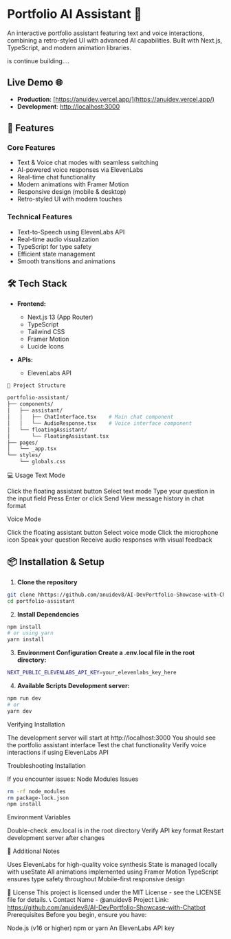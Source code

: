 # Portfolio AI Assistant 🤖

An interactive portfolio assistant featuring text and voice interactions, combining a retro-styled UI with advanced AI capabilities. Built with Next.js, TypeScript, and modern animation libraries.

is continue building....

## Live Demo 🌐

- **Production**: [https://anuidev.vercel.app/](https://anuidev.vercel.app/)
- **Development**: [http://localhost:3000](http://localhost:3000)

## 🚀 Features

### Core Features
- Text & Voice chat modes with seamless switching
- AI-powered voice responses via ElevenLabs
- Real-time chat functionality
- Modern animations with Framer Motion
- Responsive design (mobile & desktop)
- Retro-styled UI with modern touches

### Technical Features
- Text-to-Speech using ElevenLabs API
- Real-time audio visualization
- TypeScript for type safety
- Efficient state management
- Smooth transitions and animations

## 🛠️ Tech Stack

- **Frontend:**
  - Next.js 13 (App Router)
  - TypeScript
  - Tailwind CSS
  - Framer Motion
  - Lucide Icons

- **APIs:**
  - ElevenLabs API


```bash
📁 Project Structure

portfolio-assistant/
├── components/
│   ├── assistant/
│   │   ├── ChatInterface.tsx    # Main chat component
│   │   └── AudioResponse.tsx    # Voice interface component
│   └── floatingAssistant/
│       └── FloatingAssistant.tsx
├── pages/
│   └── _app.tsx
└── styles/
    └── globals.css

```
💻 Usage
Text Mode

Click the floating assistant button
Select text mode
Type your question in the input field
Press Enter or click Send
View message history in chat format

Voice Mode

Click the floating assistant button
Select voice mode
Click the microphone icon
Speak your question
Receive audio responses with visual feedback

## 📦 Installation & Setup

1. **Clone the repository**
```bash
git clone hhttps://github.com/anuidev8/AI-DevPortfolio-Showcase-with-Chatbot
cd portfolio-assistant 

```
2. **Install Dependencies**
 ```bash
npm install
# or using yarn
yarn install

```

3. **Environment Configuration Create a .env.local file in the root directory:**
 ```bash
NEXT_PUBLIC_ELEVENLABS_API_KEY=your_elevenlabs_key_here

```

4. **Available Scripts Development server:**
 ```bash
npm run dev
# or
yarn dev

```

Verifying Installation

The development server will start at http://localhost:3000
You should see the portfolio assistant interface
Test the chat functionality
Verify voice interactions if using ElevenLabs API

Troubleshooting Installation

If you encounter issues:
Node Modules Issues

 ```bash
rm -rf node_modules
rm package-lock.json
npm install

```

Environment Variables

Double-check .env.local is in the root directory
Verify API key format
Restart development server after changes

📝 Additional Notes

Uses ElevenLabs for high-quality voice synthesis
State is managed locally with useState
All animations implemented using Framer Motion
TypeScript ensures type safety throughout
Mobile-first responsive design

📄 License
This project is licensed under the MIT License - see the LICENSE file for details.
📞 Contact
Name - @anuidev8
Project Link: https://github.com/anuidev8/AI-DevPortfolio-Showcase-with-Chatbot
Prerequisites
Before you begin, ensure you have:

Node.js (v16 or higher)
npm or yarn
An ElevenLabs API key